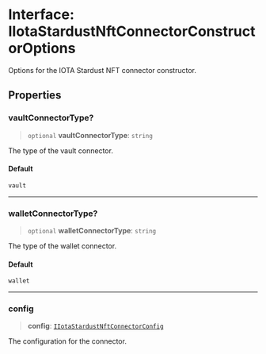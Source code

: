 # Interface: IIotaStardustNftConnectorConstructorOptions

Options for the IOTA Stardust NFT connector constructor.

## Properties

### vaultConnectorType?

> `optional` **vaultConnectorType**: `string`

The type of the vault connector.

#### Default

```ts
vault
```

***

### walletConnectorType?

> `optional` **walletConnectorType**: `string`

The type of the wallet connector.

#### Default

```ts
wallet
```

***

### config

> **config**: [`IIotaStardustNftConnectorConfig`](IIotaStardustNftConnectorConfig.md)

The configuration for the connector.
